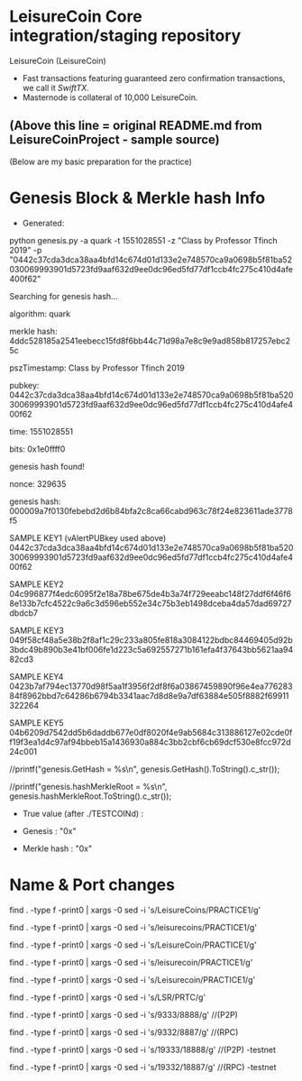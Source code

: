 LeisureCoin Core integration/staging repository
=================================================

LeisureCoin (LeisureCoin)

- Fast transactions featuring guaranteed zero confirmation transactions, we call it _SwiftTX_.
- Masternode is collateral of 10,000 LeisureCoin.



(Above this line = original README.md from LeisureCoinProject - sample source)
------------------------------------------------------------------------------


(Below are my basic preparation for the practice)


Genesis Block & Merkle hash Info
================================

* Generated:

python genesis.py -a quark -t 1551028551 -z "Class by Professor Tfinch 2019" -p "0442c37cda3dca38aa4bfd14c674d01d133e2e748570ca9a0698b5f81ba52030069993901d5723fd9aaf632d9ee0dc96ed5fd77df1ccb4fc275c410d4afe400f62"

Searching for genesis hash...

algorithm: quark

merkle hash: 4ddc528185a2541eebecc15fd8f6bb44c71d98a7e8c9e9ad858b817257ebc25c

pszTimestamp: Class by Professor Tfinch 2019

pubkey: 0442c37cda3dca38aa4bfd14c674d01d133e2e748570ca9a0698b5f81ba52030069993901d5723fd9aaf632d9ee0dc96ed5fd77df1ccb4fc275c410d4afe400f62

time: 1551028551

bits: 0x1e0ffff0

genesis hash found!

nonce: 329635

genesis hash: 000009a7f0130febebd2d6b84bfa2c8ca66cabd963c78f24e823611ade3778f5


SAMPLE KEY1 (vAlertPUBkey used above)
0442c37cda3dca38aa4bfd14c674d01d133e2e748570ca9a0698b5f81ba52030069993901d5723fd9aaf632d9ee0dc96ed5fd77df1ccb4fc275c410d4afe400f62

SAMPLE KEY2 
04c996877f4edc6095f2e18a78be675de4b3a74f729eeabc148f27ddf6f46f68e133b7cfc4522c9a6c3d596eb552e34c75b3eb1498dceba4da57dad69727dbdcb7

SAMPLE KEY3
049f58cf48a5e38b2f8af1c29c233a805fe818a3084122bdbc84469405d92b3bdc49b890b3e41bf006fe1d223c5a692557271b161efa4f37643bb5621aa9482cd3

SAMPLE KEY4
0423b7af794ec13770d98f5aa1f3956f2df8f6a03867459890f96e4ea77628384f8962bbd7c64286b6794b3341aac7d8d8e9a7df63884e505f8882f69911322264

SAMPLE KEY5
04b6209d7542dd5b6daddb677e0df8020f4e9ab5684c313886127e02cde0ff19f3ea1d4c97af94bbeb15a1436930a884c3bb2cbf6cb69dcf530e8fcc972d24c001



//printf("genesis.GetHash = %s\n", genesis.GetHash().ToString().c_str());

//printf("genesis.hashMerkleRoot = %s\n", genesis.hashMerkleRoot.ToString().c_str());


* True value (after ./TESTCOINd) :

- Genesis : "0x"

- Merkle hash : "0x"




Name & Port changes
===================

find . -type f -print0 | xargs -0 sed -i 's/LeisureCoins/PRACTICE1/g'

find . -type f -print0 | xargs -0 sed -i 's/leisurecoins/PRACTICE1/g'

find . -type f -print0 | xargs -0 sed -i 's/LeisureCoin/PRACTICE1/g'

find . -type f -print0 | xargs -0 sed -i 's/leisurecoin/PRACTICE1/g'

find . -type f -print0 | xargs -0 sed -i 's/Leisurecoin/PRACTICE1/g'

find . -type f -print0 | xargs -0 sed -i 's/LSR/PRTC/g'

find . -type f -print0 | xargs -0 sed -i 's/9333/8888/g'  //(P2P)

find . -type f -print0 | xargs -0 sed -i 's/9332/8887/g'  //(RPC)

find . -type f -print0 | xargs -0 sed -i 's/19333/18888/g'  //(P2P) -testnet

find . -type f -print0 | xargs -0 sed -i 's/19332/18887/g'  //(RPC) -testnet



